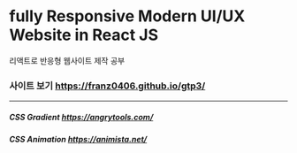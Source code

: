 # fully Responsive Modern UI/UX Website in React JS

리액트로 반응형 웹사이트 제작 공부

### 사이트 보기 https://franz0406.github.io/gtp3/

---
##### CSS Gradient https://angrytools.com/
##### CSS Animation https://animista.net/
